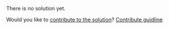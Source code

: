 
There is no solution yet.

Would you like to [contribute to the solution](https://github.com/BFEdev/BFE.dev-solutions/blob/main/question/how-webpack-works_en.md)? [Contribute guidline](https://github.com/BFEdev/BFE.dev-solutions#how-to-contribute)
